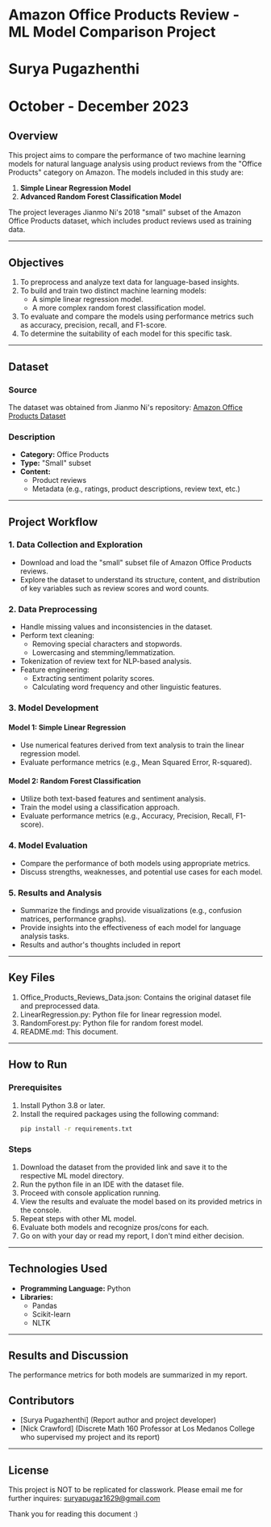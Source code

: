 # Amazon Office Products Review - ML Model Comparison Project 
# Surya Pugazhenthi
# October - December 2023

## Overview

This project aims to compare the performance of two machine learning models for natural language analysis using product reviews from the "Office Products" category on Amazon. The models included in this study are:

1. **Simple Linear Regression Model**
2. **Advanced Random Forest Classification Model**

The project leverages Jianmo Ni's 2018 "small" subset of the Amazon Office Products dataset, which includes product reviews used as training data.

---

## Objectives

1. To preprocess and analyze text data for language-based insights.
2. To build and train two distinct machine learning models:
   - A simple linear regression model.
   - A more complex random forest classification model.
3. To evaluate and compare the models using performance metrics such as accuracy, precision, recall, and F1-score.
4. To determine the suitability of each model for this specific task.

---

## Dataset

### Source

The dataset was obtained from Jianmo Ni's repository: [Amazon Office Products Dataset](https://nijianmo.github.io/amazon/)

### Description

- **Category:** Office Products
- **Type:** "Small" subset
- **Content:**
  - Product reviews
  - Metadata (e.g., ratings, product descriptions, review text, etc.)

---

## Project Workflow

### 1. Data Collection and Exploration

- Download and load the "small" subset file of Amazon Office Products reviews.
- Explore the dataset to understand its structure, content, and distribution of key variables such as review scores and word counts.

### 2. Data Preprocessing

- Handle missing values and inconsistencies in the dataset.
- Perform text cleaning:
  - Removing special characters and stopwords.
  - Lowercasing and stemming/lemmatization.
- Tokenization of review text for NLP-based analysis.
- Feature engineering:
  - Extracting sentiment polarity scores.
  - Calculating word frequency and other linguistic features.

### 3. Model Development

#### Model 1: Simple Linear Regression

- Use numerical features derived from text analysis to train the linear regression model.
- Evaluate performance metrics (e.g., Mean Squared Error, R-squared).

#### Model 2: Random Forest Classification

- Utilize both text-based features and sentiment analysis.
- Train the model using a classification approach.
- Evaluate performance metrics (e.g., Accuracy, Precision, Recall, F1-score).

### 4. Model Evaluation

- Compare the performance of both models using appropriate metrics.
- Discuss strengths, weaknesses, and potential use cases for each model.

### 5. Results and Analysis

- Summarize the findings and provide visualizations (e.g., confusion matrices, performance graphs).
- Provide insights into the effectiveness of each model for language analysis tasks.
- Results and author's thoughts included in report

---

## Key Files

1. Office_Products_Reviews_Data.json: Contains the original dataset file and preprocessed data.
2. LinearRegression.py: Python file for linear regression model.
3. RandomForest.py: Python file for random forest model.
4. README.md: This document.

---

## How to Run

### Prerequisites

1. Install Python 3.8 or later.
2. Install the required packages using the following command:
   ```bash
   pip install -r requirements.txt
   ```

### Steps

1. Download the dataset from the provided link and save it to the respective ML model directory.
2. Run the python file in an IDE with the dataset file.
3. Proceed with console application running.
4. View the results and evaluate the model based on its provided metrics in the console.
5. Repeat steps with other ML model.
6. Evaluate both models and recognize pros/cons for each.
7. Go on with your day or read my report, I don't mind either decision.


---

## Technologies Used

- **Programming Language:** Python
- **Libraries:**
  - Pandas
  - Scikit-learn
  - NLTK
---

## Results and Discussion

The performance metrics for both models are summarized in my report.

## Contributors

- [Surya Pugazhenthi] (Report author and project developer)
- [Nick Crawford] (Discrete Math 160 Professor at Los Medanos College who supervised my project and its report) 

---

## License

This project is NOT to be replicated for classwork. Please email me for further inquires: suryapugaz1629@gmail.com



Thank you for reading this document :)

